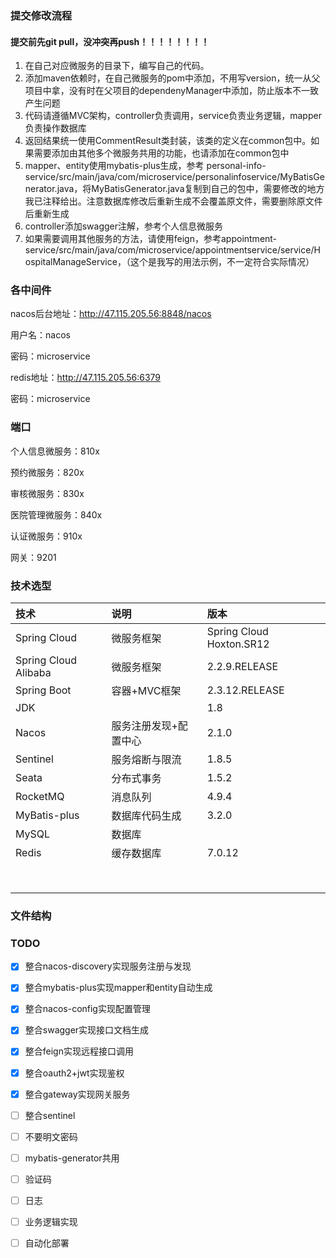 ### 提交修改流程

#### 提交前先git pull，没冲突再push！！！！！！！！

1. 在自己对应微服务的目录下，编写自己的代码。
2. 添加maven依赖时，在自己微服务的pom中添加，不用写version，统一从父项目中拿，没有时在父项目的dependenyManager中添加，防止版本不一致产生问题
3. 代码请遵循MVC架构，controller负责调用，service负责业务逻辑，mapper负责操作数据库
4. 返回结果统一使用CommentResult类封装，该类的定义在common包中。如果需要添加由其他多个微服务共用的功能，也请添加在common包中
5. mapper、entity使用mybatis-plus生成，参考 personal-info-service/src/main/java/com/microservice/personalinfoservice/MyBatisGenerator.java，将MyBatisGenerator.java复制到自己的包中，需要修改的地方我已注释给出。注意数据库修改后重新生成不会覆盖原文件，需要删除原文件后重新生成
6. controller添加swagger注解，参考个人信息微服务
7. 如果需要调用其他服务的方法，请使用feign，参考appointment-service/src/main/java/com/microservice/appointmentservice/service/HospitalManageService，（这个是我写的用法示例，不一定符合实际情况）



### 各中间件

nacos后台地址：http://47.115.205.56:8848/nacos

用户名：nacos 

密码：microservice



redis地址：http://47.115.205.56:6379

密码：microservice









### 端口

个人信息微服务：810x

预约微服务：820x

审核微服务：830x

医院管理微服务：840x



认证微服务：910x

网关：9201



### 技术选型

| 技术                 | 说明                  | 版本                     |
| :------------------- | :-------------------- | :----------------------- |
| Spring Cloud         | 微服务框架            | Spring Cloud Hoxton.SR12 |
| Spring Cloud Alibaba | 微服务框架            | 2.2.9.RELEASE            |
| Spring Boot          | 容器+MVC框架          | 2.3.12.RELEASE           |
| JDK                  |                       | 1.8                      |
| Nacos                | 服务注册发现+配置中心 | 2.1.0                    |
| Sentinel             | 服务熔断与限流        | 1.8.5                    |
| Seata                | 分布式事务            | 1.5.2                    |
| RocketMQ             | 消息队列              | 4.9.4                    |
| MyBatis-plus         | 数据库代码生成        | 3.2.0                    |
| MySQL                | 数据库                |                          |
| Redis                | 缓存数据库            | 7.0.12                   |
|                      |                       |                          |
|                      |                       |                          |
|                      |                       |                          |
|                      |                       |                          |
|                      |                       |                          |
|                      |                       |                          |
|                      |                       |                          |
|                      |                       |                          |





### 文件结构





### TODO

- [x] 整合nacos-discovery实现服务注册与发现
- [x] 整合mybatis-plus实现mapper和entity自动生成
- [x] 整合nacos-config实现配置管理
- [x] 整合swagger实现接口文档生成
- [x] 整合feign实现远程接口调用
- [x] 整合oauth2+jwt实现鉴权
- [x] 整合gateway实现网关服务
- [ ] 整合sentinel
- [ ] 不要明文密码
- [ ] mybatis-generator共用
- [ ] 验证码
- [ ] 日志
- [ ] 业务逻辑实现
- [ ] 自动化部署



